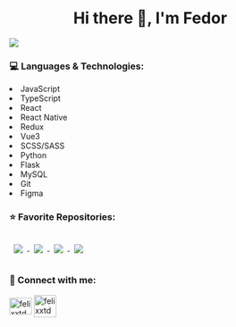 
<h1 align="center">Hi there 👋, I'm Fedor</h1>
<img src="https://c.tenor.com/NOYF3f82b_gAAAAC/programmer.gif"/>


<h3 align="left">💻 Languages & Technologies:</h3>
<p align="left">
  <li>JavaScript
  <li>TypeScript
  <li>React
  <li>React Native
  <li>Redux
  <li>Vue3
  <li>SCSS/SASS
  <li>Python
  <li>Flask
  <li>MySQL
  <li>Git
  <li>Figma
</p>

<h3 align="left">⭐️ Favorite Repositories:</h3>
<a href="https://github.com/FelixTisov/vue-notes">
  <img align="center" style="margin:1rem 0.5rem" src="https://github-readme-stats.vercel.app/api/pin/?username=FelixTisov&repo=vue-notes&title_color=ffffff&text_color=c9cacc&icon_color=FFA34E&bg_color=2F4260" />
</a>
<a href="https://github.com/FelixTisov/shoes-shop">
  <img align="center" style="margin:1rem 0.5rem" src="https://github-readme-stats.vercel.app/api/pin/?username=FelixTisov&repo=shoes-shop&title_color=ffffff&text_color=c9cacc&icon_color=FFA34E&bg_color=2F4260" />
</a>
<a href="https://github.com/FelixTisov/audio-player">
  <img align="center" style="margin:1rem 0.5rem" src="https://github-readme-stats.vercel.app/api/pin/?username=FelixTisov&repo=audio-player&title_color=ffffff&text_color=c9cacc&icon_color=FFA34E&bg_color=2F4260" />
</a>
<a href="https://github.com/Shkesham/latinizator">
  <img align="center" style="margin:1rem 0.5rem" src="https://github-readme-stats.vercel.app/api/pin/?username=Shkesham&repo=latinizator&title_color=ffffff&text_color=c9cacc&icon_color=FFA34E&bg_color=2F4260" />
</a>

<h3 align="left">📧 Connect with me:</h3>
<p align="left">
<a href="https://www.linkedin.com/in/felixxtd/" target="blank"><img align="center" src="https://raw.githubusercontent.com/rahuldkjain/github-profile-readme-generator/master/src/images/icons/Social/linked-in-alt.svg" alt="felixxtd" height="30" width="40" /></a>
<a href="https://t.me/felixxtd" target="blank"><img align="center" src="https://user-images.githubusercontent.com/70074892/192116101-7bb4f607-e7e2-4a9e-b6a4-909bdc676ab1.png" alt="felixxtd" height="40" width="40" /></a>
</p>

<!--
**FelixTisov/FelixTisov** is a ✨ _special_ ✨ repository because its `README.md` (this file) appears on your GitHub profile.

Here are some ideas to get you started:

- 🔭 I’m currently working on ...
- 🌱 I’m currently learning ...
- 👯 I’m looking to collaborate on ...
- 🤔 I’m looking for help with ...
- 💬 Ask me about ...
- 📫 How to reach me: ...
- 😄 Pronouns: ...
- ⚡ Fun fact: ...
-->
